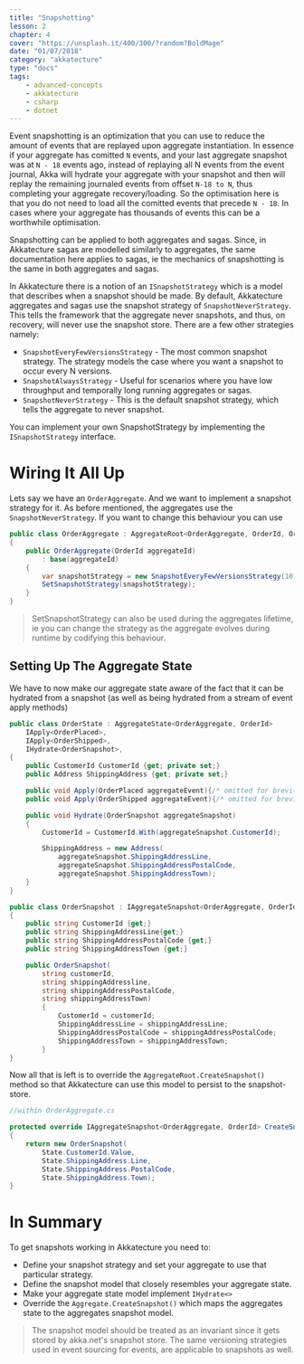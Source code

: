 ```yaml
---
title: "Snapshotting"
lesson: 2
chapter: 4
cover: "https://unsplash.it/400/300/?random?BoldMage"
date: "01/07/2018"
category: "akkatecture"
type: "docs"
tags:
    - advanced-concepts
    - akkatecture
    - csharp
    - dotnet
---
```

Event snapshotting is an optimization that you can use to reduce the amount of events that are replayed upon aggregate instantiation. In essence if your aggregate has comitted `N` events, and your last aggregate snapshot was at `N - 18` events ago, instead of replaying all N events from the event journal, Akka will hydrate your aggregate with your snapshot and then will replay the remaining journaled events from offset `N-18 to N`, thus completing your aggregate recovery/loading. So the optimisation here is that you do not need to load all the comitted events that precede `N - 18`. In cases where your aggregate has thousands of events this can be a worthwhile optimisation.

Snapshotting can be applied to both aggregates and sagas. Since, in Akkatecture sagas are modelled similarly to aggregates, the same documentation here applies to sagas, ie the mechanics of snapshotting is the same in both aggregates and sagas.

In Akkatecture there is a notion of an `ISnapshotStrategy` which is a model that describes when a snapshot should be made. By default, Akkatecture aggregates and sagas use the snapshot strategy of `SnapshotNeverStrategy`. This tells the framework that the aggregate never snapshots, and thus, on recovery, will never use the snapshot store. There are a few other strategies namely:

* `SnapshotEveryFewVersionsStrategy` - The most common snapshot strategy. The strategy models the case where you want a snapshot to occur every N versions.
* `SnapshotAlwaysStrategy` - Useful for scenarios where you have low throughput and temporally long running aggregates or sagas.
* `SnapshotNeverStrategy` - This is the default snapshot strategy, which tells the aggregate to never snapshot.

You can implement your own SnapshotStrategy by implementing the `ISnapshotStrategy` interface.

# Wiring It All Up

Lets say we have an `OrderAggregate`. And we want to implement a snapshot strategy for it. As before mentioned, the aggregates use the `SnapshotNeverStrategy`. If you want to change this behaviour you can use

```csharp
public class OrderAggregate : AggregateRoot<OrderAggregate, OrderId, OrderState>
{
    public OrderAggregate(OrderId aggregateId)
        : base(aggregateId)
    {
        var snapshotStrategy = new SnapshotEveryFewVersionsStrategy(10);
        SetSnapshotStrategy(snapshotStrategy);
    }
}
```
> SetSnapshotStrategy can also be used during the aggregates lifetime, ie you can change the strategy as the aggregate evolves during runtime by codifying this behaviour.

## Setting Up The Aggregate State

We have to now make our aggregate state aware of the fact that it can be hydrated from a snapshot (as well as being hydrated from a stream of event apply methods)


```csharp
public class OrderState : AggregateState<OrderAggregate, OrderId>
    IApply<OrderPlaced>,
    IApply<OrderShipped>,
    IHydrate<OrderSnapshot>,
{
    public CustomerId CustomerId {get; private set;}
    public Address ShippingAddress {get; private set;}

    public void Apply(OrderPlaced aggregateEvent){/* omitted for brevity */}
    public void Apply(OrderShipped aggregateEvent){/* omitted for brevity */}

    public void Hydrate(OrderSnapshot aggregateSnapshot)
    {
        CustomerId = CustomerId.With(aggregateSnapshot.CustomerId);

        ShippingAddress = new Address(
            aggregateSnapshot.ShippingAddressLine,
            aggregateSnapshot.ShippingAddressPostalCode,
            aggregateSnapshot.ShippingAddressTown);
    }
}

public class OrderSnapshot : IAggregateSnapshot<OrderAggregate, OrderId>
{
    public string CustomerId {get;}
    public string ShippingAddressLine{get;}
    public string ShippingAddressPostalCode {get;}
    public string ShippingAddressTown {get;}

    public OrderSnapshot(
        string customerId,
        string shippingAddressline,
        string shippingAddressPostalCode,
        string shippingAddressTown)
        {
            CustomerId = customerId;
            ShippingAddressLine = shippingAddressLine;
            ShippingAddressPostalCode = shippingAddressPostalCode;
            ShippingAddressTown = shippingAddressTown;
        }
}
```

Now all that is left is to override the `AggregateRoot.CreateSnapshot()` method so that Akkatecture can use this model to persist to the snapshot-store.

```csharp
//within OrderAggregate.cs

protected override IAggregateSnapshot<OrderAggregate, OrderId> CreateSnapshot()
{
    return new OrderSnapshot(
        State.CustomerId.Value,
        State.ShippingAddress.Line,
        State.ShippingAddress.PostalCode,
        State.ShippingAddress.Town);
}
```

# In Summary

To get snapshots working in Akkatecture you need to:

* Define your snapshot strategy and set your aggregate to use that particular strategy.
* Define the snapshot model that closely resembles your aggregate state.
* Make your aggregate state model implement `IHydrate<>`
* Override the `Aggregate.CreateSnapshot()` which maps the aggregates state to the aggregates snapshot model.

> The snapshot model should be treated as an invariant since it gets stored by akka.net's snapshot store. The same versioning strategies used in event sourcing for events, are applicable to snapshots as well.